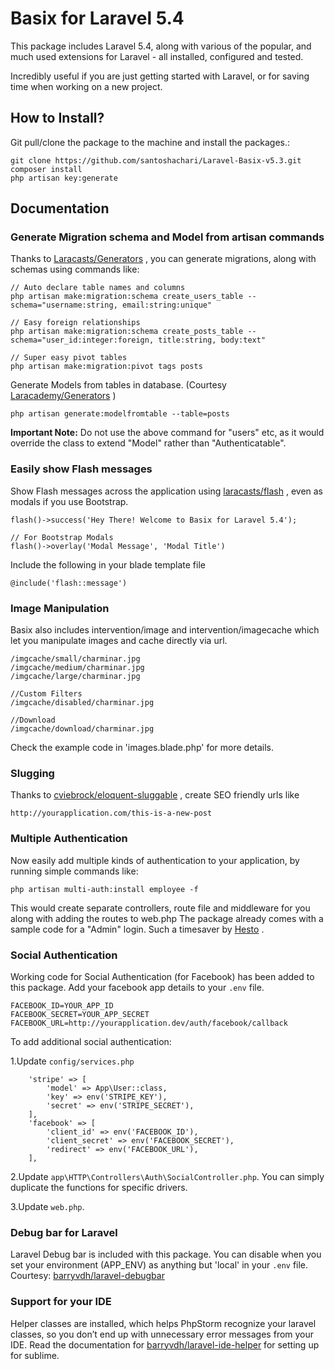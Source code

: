 # Basix for Laravel 5.4
This package includes Laravel 5.4, along with various of the popular, and much used extensions for Laravel - all installed, configured and tested. 

Incredibly useful if you are just getting started with Laravel, or for saving time when working on a new project.

## How to Install?

Git pull/clone the package to the machine and install the packages.: 
```
git clone https://github.com/santoshachari/Laravel-Basix-v5.3.git
composer install
php artisan key:generate
```

## Documentation

### Generate Migration schema and Model from artisan commands

Thanks to [Laracasts/Generators](https://github.com/laracasts/Laravel-5-Generators-Extended) , you can generate migrations, along with schemas using commands like:
```
// Auto declare table names and columns
php artisan make:migration:schema create_users_table --schema="username:string, email:string:unique"

// Easy foreign relationships
php artisan make:migration:schema create_posts_table --schema="user_id:integer:foreign, title:string, body:text"

// Super easy pivot tables
php artisan make:migration:pivot tags posts
```

Generate Models from tables in database. (Courtesy [Laracademy/Generators](https://github.com/laracademy/generators) )
```
php artisan generate:modelfromtable --table=posts
```
**Important Note:** Do not use the above command for "users" etc, as it would override the class to extend "Model" rather than "Authenticatable".
 

### Easily show Flash messages

Show Flash messages across the application using [laracasts/flash](https://github.com/laracasts/flash) , even as modals if you use Bootstrap. 
```
flash()->success('Hey There! Welcome to Basix for Laravel 5.4');

// For Bootstrap Modals
flash()->overlay('Modal Message', 'Modal Title')
```

Include the following in your blade template file
```
@include('flash::message')
```


### Image Manipulation
Basix also includes intervention/image and intervention/imagecache which let you manipulate images and cache directly via url.

```
/imgcache/small/charminar.jpg
/imgcache/medium/charminar.jpg
/imgcache/large/charminar.jpg

//Custom Filters
/imgcache/disabled/charminar.jpg

//Download
/imgcache/download/charminar.jpg
```

Check the example code in 'images.blade.php' for more details. 

### Slugging

Thanks to [cviebrock/eloquent-sluggable](https://github.com/cviebrock/eloquent-sluggable) , create SEO friendly urls like
```
http://yourapplication.com/this-is-a-new-post
```

### Multiple Authentication
Now easily add multiple kinds of authentication to your application, by running simple commands like:
```
php artisan multi-auth:install employee -f
```
This would create separate controllers, route file and middleware for you along with adding the routes to web.php
The package already comes with a sample code for a "Admin" login. Such a timesaver by [Hesto](https://github.com/Hesto/multi-auth) . 

### Social Authentication
Working code for Social Authentication (for Facebook) has been added to this package. Add your facebook app details to your `.env` file.
```
FACEBOOK_ID=YOUR_APP_ID
FACEBOOK_SECRET=YOUR_APP_SECRET
FACEBOOK_URL=http://yourapplication.dev/auth/facebook/callback
```

To add additional social authentication: 

1.Update `config/services.php`
```
    'stripe' => [
        'model' => App\User::class,
        'key' => env('STRIPE_KEY'),
        'secret' => env('STRIPE_SECRET'),
    ],
    'facebook' => [
        'client_id' => env('FACEBOOK_ID'),
        'client_secret' => env('FACEBOOK_SECRET'),
        'redirect' => env('FACEBOOK_URL'),
    ],
```
2.Update `app\HTTP\Controllers\Auth\SocialController.php`. You can simply duplicate the functions for specific drivers. 

3.Update `web.php`. 

### Debug bar for Laravel
Laravel Debug bar is included with this package. You can disable when you set your environment (APP_ENV) as anything but 'local' in your `.env` file. Courtesy: [barryvdh/laravel-debugbar](https://github.com/barryvdh/laravel-debugbar)

### Support for your IDE
Helper classes are installed, which helps PhpStorm recognize your laravel classes, so you don’t end up with unnecessary error messages from your IDE. Read the documentation for [barryvdh/laravel-ide-helper](https://github.com/barryvdh/laravel-ide-helper) for setting up for sublime.   
